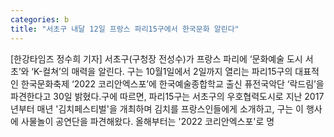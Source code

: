```yaml
---
categories: b
title: "서초구 내달 12일 프랑스 파리15구에서 한국문화 알린다"
---
```

[한강타임즈 정수희 기자] 서초구(구청장 전성수)가 프랑스 파리에 ‘문화예술 도시 서초’와 ‘K-컬쳐’의 매력을 알린다. 구는 10월1일에서 2일까지 열리는 파리15구의 대표적인 한국문화축제 ‘2022 코리안엑스포’에 한국예술종합학교 출신 퓨전국악단 ‘락드림’을 파견한다고 30일 밝혔다.구에 따르면, 파리15구는 서초구의 우호협력도시로 지난 2017년부터 매년 &#39;김치페스티벌&#39;을 개최하며 김치를 프랑스인들에게 소개하고, 구는 이 행사에 사물놀이 공연단을 파견해왔다. 올해부터는 &#39;2022 코리안엑스포&#39;로 명